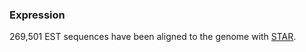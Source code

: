 ### Expression

269,501 EST sequences have been aligned to the genome with
[STAR](https://code.google.com/p/rna-star/ "STAR aligner").
